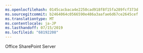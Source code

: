 ```yaml
---
ms.openlocfilehash: 0145cacbaca4e2250cad918f8f15fa289fcf373d
ms.sourcegitcommit: b2464064c0566590e486a3aafae6d67ce2645cef
ms.translationtype: MT
ms.contentlocale: ja-JP
ms.lasthandoff: 07/15/2019
ms.locfileid: "68192208"
---
```

Office SharePoint Server
